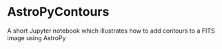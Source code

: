 # AstroPyContours
A short Jupyter notebook which illustrates how to add contours to a FITS image using AstroPy
